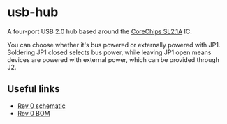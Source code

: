 # usb-hub
A four-port USB 2.0 hub based around the [CoreChips SL2.1A](https://datasheet.lcsc.com/szlcsc/1811151645_CoreChips-SL2-1A_C192893.pdf) IC.

You can choose whether it's bus powered or externally powered with JP1. Soldering JP1 closed selects bus power, while leaving JP1 open means devices are powered with external power, which can be provided through J2.

## Useful links
* [Rev 0 schematic](./mfg/rev0/usb-hub.pdf)
* [Rev 0 BOM](./mfg/rev0/usb-hub.csv)